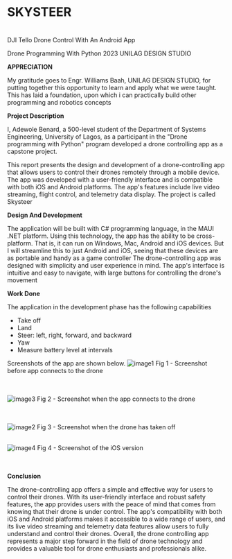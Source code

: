 # <h1>SKYSTEER<h1>
DJI Tello Drone Control With An Android App

Drone Programming With Python 2023
UNILAG DESIGN STUDIO

<b>APPRECIATION</b>
<p>My gratitude goes to Engr. Williams Baah, UNILAG DESIGN STUDIO, for putting together this opportunity to learn and apply what we were taught. This has laid a foundation, upon which i can practically build other programming and robotics concepts</p>

<b>Project Description</b>
<p>I, Adewole Benard, a 500-level student of the Department of Systems Engineering, University of Lagos, as a participant in the "Drone programming with Python" program developed a drone controlling app as a capstone project.</p>
<p>This report presents the design and development of a drone-controlling app that allows users to control their drones remotely through a mobile device. The app was developed with a user-friendly interface and is compatible with both iOS and Android platforms. The app's features include live video streaming, flight control, and telemetry data display. The project is called Skysteer</p>

<b>Design And Development</b>
<p>The application will be built with C# programming language, in the MAUI .NET platform. Using this technology, the app has the ability to be cross-platform. That is, it can run on Windows, Mac, Android and iOS devices. But I will streamline this to just Android and iOS, seeing that these devices are as portable and handy as a game controller
The drone-controlling app was designed with simplicity and user experience in mind. The app's interface is intuitive and easy to navigate, with large buttons for controlling the drone's movement</p>

<b>Work Done</b>
<p>The application in the development phase has the following capabilities </p>
<ul>
  <li>Take off</li>
  <li>Land</li>
  <li>Steer: left, right, forward, and backward</li>
  <li>Yaw</li>
  <li>Measure battery level at intervals</li>
</ul>


Screenshots of the app are shown below.
![image1](https://github.com/user-attachments/assets/9ff6a509-a8bd-4f7f-a31d-2200c038df2a)
Fig 1 - Screenshot before app connects to the drone
<br>
<br><br>

![image3](https://github.com/user-attachments/assets/2d9165af-33a1-48ff-aaad-5fc8aa850513)
Fig 2 - Screenshot when the app connects to the drone
<br><br><br>

![image2](https://github.com/user-attachments/assets/bf2a7e1d-48ae-4d4a-887c-484f24f09362)
Fig 3 - Screenshot when the drone has taken off
<br><br><be>

![image4](https://github.com/user-attachments/assets/c2c362b0-47a3-4f24-a61a-abb1d6af5727)
Fig 4 - Screenshot of the iOS version
<br><br><br>


<b>Conclusion</b>
<p>The drone-controlling app offers a simple and effective way for users to control their drones. With its user-friendly interface and robust safety features, the app provides users with the peace of mind that comes from knowing that their drone is under control. The app's compatibility with both iOS and Android platforms makes it accessible to a wide range of users, and its live video streaming and telemetry data features allow users to fully understand and control their drones. Overall, the drone controlling app represents a major step forward in the field of drone technology and provides a valuable tool for drone enthusiasts and professionals alike.</p>
